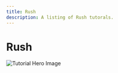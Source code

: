 ```yaml
---
title: Rush
description: A listing of Rush tutorals.
---
```


# Rush

![Tutorial Hero Image](assets/hero_placeholder.png)